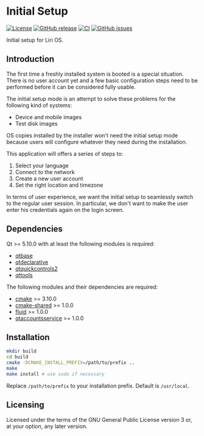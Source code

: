 Initial Setup
=============

[![License](https://img.shields.io/badge/license-GPLv3.0%2B-blue.svg)](https://www.gnu.org/licenses/gpl-3.0.html)
[![GitHub release](https://img.shields.io/github/release/lirios/initial-setup.svg)](https://github.com/lirios/initial-setup)
[![CI](https://github.com/lirios/initial-setup/workflows/CI/badge.svg?branch=develop)](https://github.com/lirios/initial-setup/actions?query=workflow%3ACI)
[![GitHub issues](https://img.shields.io/github/issues/lirios/initial-setup.svg)](https://github.com/lirios/initial-setup/issues)

Initial setup for Liri OS.

## Introduction

The first time a freshly installed system is booted is a special situation.
There is no user account yet and a few basic configuration steps need to be
performed before it can be considered fully usable.

The initial setup mode is an attempt to solve these problems for the
following kind of systems:

 * Device and mobile images
 * Test disk images

OS copies installed by the installer won't need the initial setup mode
because users will configure whatever they need during the installation.

This application will offers a series of steps to:

 1. Select your language
 2. Connect to the network
 3. Create a new user account
 4. Set the right location and timezone

In terms of user experience, we want the initial setup to seamlessly switch
to the regular user session. In particular, we don't want to make the user
enter his credentials again on the login screen.

## Dependencies

Qt >= 5.10.0 with at least the following modules is required:

 * [qtbase](http://code.qt.io/cgit/qt/qtbase.git)
 * [qtdeclarative](http://code.qt.io/cgit/qt/qtdeclarative.git)
 * [qtquickcontrols2](http://code.qt.io/cgit/qt/qtquickcontrols2.git)
 * [qttools](http://code.qt.io/cgit/qt/qttools.git/)

The following modules and their dependencies are required:

 * [cmake](https://gitlab.kitware.com/cmake/cmake) >= 3.10.0
 * [cmake-shared](https://github.com/lirios/cmake-shared.git) >= 1.0.0
 * [fluid](https://github.com/lirios/fluid) >= 1.0.0
 * [qtaccountsservice](https://github.com/lirios/qtaccountsservice) >= 1.0.0

## Installation

```sh
mkdir build
cd build
cmake -DCMAKE_INSTALL_PREFIX=/path/to/prefix ..
make
make install # use sudo if necessary
```

Replace `/path/to/prefix` to your installation prefix.
Default is `/usr/local`.

## Licensing

Licensed under the terms of the GNU General Public License version 3 or,
at your option, any later version.

